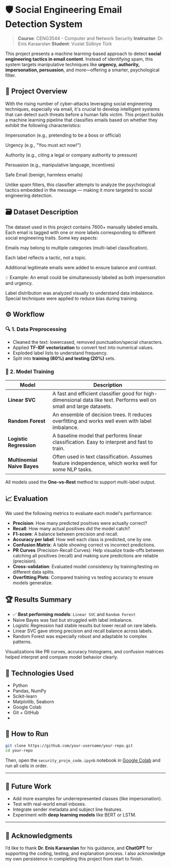 # 🛡️ Social Engineering Email Detection System

> **Course**: CENG3544 - Computer and Network Security
> **Instructor**: Dr. Enis Karaarslan
> **Student**: Vuslat Sülbiye Türk

This project presents a machine learning-based approach to detect **social engineering tactics in email content**. Instead of identifying spam, this system targets manipulative techniques like **urgency, authority, impersonation, persuasion**, and more—offering a smarter, psychological filter.

## 📌 Project Overview
With the rising number of cyber-attacks leveraging social engineering techniques, especially via email, it's crucial to develop intelligent systems that can detect such threats before a human falls victim. This project builds a machine learning pipeline that classifies emails based on whether they exhibit the following characteristics:

Impersonation (e.g., pretending to be a boss or official)

Urgency (e.g., "You must act now!")

Authority (e.g., citing a legal or company authority to pressure)

Persuasion (e.g., manipulative language, incentives)

Safe Email (benign, harmless emails)

Unlike spam filters, this classifier attempts to analyze the psychological tactics embedded in the message — making it more targeted to social engineering detection.

## 🗃️ Dataset Description
The dataset used in this project contains 7600+ manually labeled emails. Each email is tagged with one or more labels corresponding to different social engineering traits. Some key aspects:

Emails may belong to multiple categories (multi-label classification).

Each label reflects a tactic, not a topic.

Additional legitimate emails were added to ensure balance and contrast.

💡 Example: An email could be simultaneously labeled as both impersonation and urgency.

Label distribution was analyzed visually to understand data imbalance. Special techniques were applied to reduce bias during training.

## ⚙️ Workflow

### 🔍 1. Data Preprocessing

* Cleaned the text: lowercased, removed punctuation/special characters.
* Applied **TF-IDF vectorization** to convert text into numerical values.
* Exploded label lists to understand frequency.
* Split into **training (80%) and testing (20%)** sets.

### 🧠 2. Model Training

| Model                       | Description                                                                                                          |
| --------------------------- | -------------------------------------------------------------------------------------------------------------------- |
| **Linear SVC**              | A fast and efficient classifier good for high-dimensional data like text. Performs well on small and large datasets. |
| **Random Forest**           | An ensemble of decision trees. It reduces overfitting and works well even with label imbalance.                      |
| **Logistic Regression**     | A baseline model that performs linear classification. Easy to interpret and fast to train.                           |
| **Multinomial Naive Bayes** | Often used in text classification. Assumes feature independence, which works well for some NLP tasks.                |

All models used the **One-vs-Rest** method to support multi-label output.

## 📈 Evaluation

We used the following metrics to evaluate each model's performance:

* **Precision**: How many predicted positives were actually correct?
* **Recall**: How many actual positives did the model catch?
* **F1-score**: A balance between precision and recall.
* **Accuracy per label**: How well each class is predicted, one by one.
* **Confusion Matrix**: A table showing correct vs incorrect predictions.
* **PR Curves** (Precision-Recall Curves): Help visualize trade-offs between catching all positives (recall) and making sure predictions are reliable (precision).
* **Cross-validation**: Evaluated model consistency by training/testing on different data splits.
* **Overfitting Plots**: Compared training vs testing accuracy to ensure models generalize.

## 🏆 Results Summary

* ✅ **Best performing models**: `Linear SVC` and `Random Forest`
* Naive Bayes was fast but struggled with label imbalance.
* Logistic Regression had stable results but lower recall on rare labels.
* Linear SVC gave strong precision and recall balance across labels.
* Random Forest was especially robust and adaptable to complex patterns.

Visualizations like PR curves, accuracy histograms, and confusion matrices helped interpret and compare model behavior clearly.

## 🔧 Technologies Used

* Python
* Pandas, NumPy
* Scikit-learn
* Matplotlib, Seaborn
* Google Colab
* Git + GitHub
* 
## 🚀 How to Run

```bash
git clone https://github.com/your-username/your-repo.git
cd your-repo
```

Then, open the `security_proje_code.ipynb` notebook in [Google Colab](https://colab.research.google.com/) and run all cells in order.

---

## 🔮 Future Work

* Add more examples for underrepresented classes (like impersonation).
* Test with real-world email inboxes.
* Integrate sender metadata and subject line features.
* Experiment with **deep learning models** like BERT or LSTM.

---

## 🙏 Acknowledgments

I’d like to thank **Dr. Enis Karaarslan** for his guidance, and **ChatGPT** for supporting the coding, testing, and explanation process. I also acknowledge my own persistence in completing this project from start to finish.

